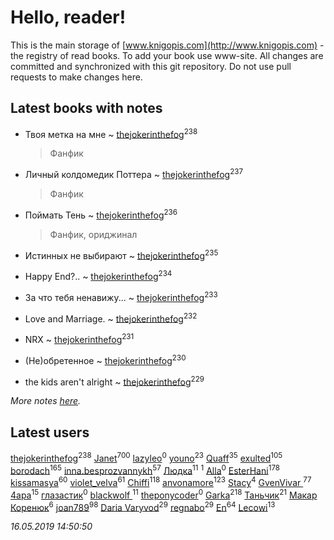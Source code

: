 # Hello, reader!
This is the main storage of [www.knigopis.com](http://www.knigopis.com) - the registry of read books.
To add your book use www-site. All changes are committed and synchronized with this git repository.
Do not use pull requests to make changes here.


## Latest books with notes
* Твоя метка на мне ~ [thejokerinthefog](users/317/317244423-vkontakte)<sup>238</sup>
    > Фанфик

* Личный колдомедик Поттера ~ [thejokerinthefog](users/317/317244423-vkontakte)<sup>237</sup>
    > Фанфик

* Поймать Тень ~ [thejokerinthefog](users/317/317244423-vkontakte)<sup>236</sup>
    > Фанфик, ориджинал

* Истинных не выбирают ~ [thejokerinthefog](users/317/317244423-vkontakte)<sup>235</sup>

* Happy End?.. ~ [thejokerinthefog](users/317/317244423-vkontakte)<sup>234</sup>

* За что тебя ненавижу... ~ [thejokerinthefog](users/317/317244423-vkontakte)<sup>233</sup>

* Love and Marriage. ~ [thejokerinthefog](users/317/317244423-vkontakte)<sup>232</sup>

* NRX ~ [thejokerinthefog](users/317/317244423-vkontakte)<sup>231</sup>

* (Не)обретенное ~ [thejokerinthefog](users/317/317244423-vkontakte)<sup>230</sup>

* the kids aren't alright ~ [thejokerinthefog](users/317/317244423-vkontakte)<sup>229</sup>


_More notes [here](latest_books_with_notes.md)._


## Latest users
[thejokerinthefog](users/317/317244423-vkontakte)<sup>238</sup> 
[Janet](users/108/108113656204404967440-google)<sup>700</sup> 
[lazyleo](users/116/116845519572391639637-google)<sup>0</sup> 
[youno](users/302/302928912-vkontakte)<sup>23</sup> 
[Quaff](users/122/12267158-vkontakte)<sup>35</sup> 
[exulted](users/100/100599204551896265722-google)<sup>105</sup> 
[borodach](users/157/15706320-vkontakte)<sup>165</sup> 
[inna.besprozvannykh](users/733/73323849-yandex)<sup>57</sup> 
[Людка](users/111/111038749-vkontakte)<sup>11</sup> 
[](users/114/114792281744850455512-google)<sup>1</sup> 
[Alla](users/103/103352250712959229257-google)<sup>0</sup> 
[EsterHani](users/305/30558181-vkontakte)<sup>178</sup> 
[kissamasya](users/684/68439978-vkontakte)<sup>60</sup> 
[violet_velva](users/116/116961712580551399099-google)<sup>61</sup> 
[Chiffi](users/105/105831994080785626680-google)<sup>118</sup> 
[anvonamore](users/595/5957175-vkontakte)<sup>123</sup> 
[Stacy](users/309/30902475-vkontakte)<sup>4</sup> 
[GvenVivar ](users/158/158266434925901-facebook)<sup>77</sup> 
[4apa](users/117/117392596378069249667-google)<sup>15</sup> 
[глазастик](users/115/115257673890455357280-google)<sup>0</sup> 
[blackwolf ](users/236/236639644-vkontakte)<sup>11</sup> 
[theponycoder](users/195/195144442-vkontakte)<sup>0</sup> 
[Garka](users/115/115753719718250012620-google)<sup>218</sup> 
[Таньчик](users/209/2096581563762610-facebook)<sup>21</sup> 
[Макар Коренюк](users/126/126368737-vkontakte)<sup>6</sup> 
[joan789](users/240/2401650-vkontakte)<sup>98</sup> 
[Daria Varyvod](users/829/829893410524253-facebook)<sup>29</sup> 
[regnabo](users/870/870059322-yandex)<sup>29</sup> 
[En](users/333/333646551-vkontakte)<sup>64</sup> 
[Lecowi](users/521/521873425-vkontakte)<sup>13</sup> 


_16.05.2019 14:50:50_
